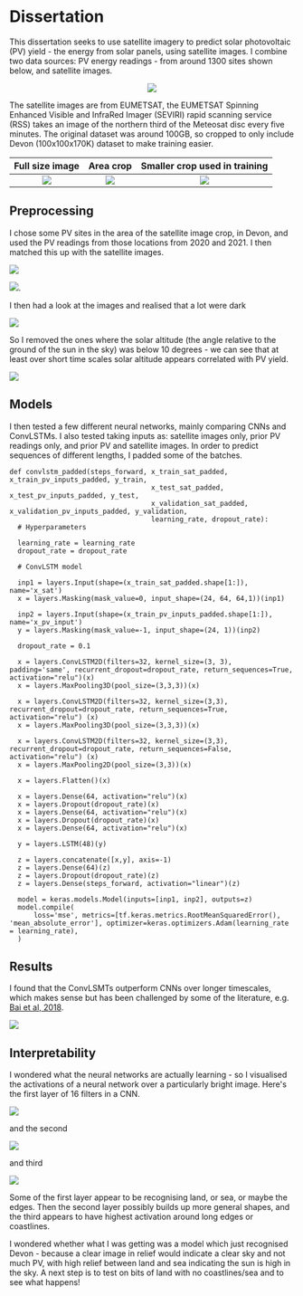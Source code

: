 # Dissertation

This dissertation seeks to use satellite imagery to predict solar photovoltaic (PV) yield - the energy from solar panels, using satellite images. I combine two data sources: PV energy readings - from around 1300 sites shown below, and satellite images. 

<p align="center">
  <img src="images/pv_sites.jpg">
</p>


The satellite images are from EUMETSAT, the EUMETSAT Spinning Enhanced Visible and InfraRed Imager (SEVIRI) rapid scanning service (RSS) takes an image of the northern third of the Meteosat disc every five minutes. The original dataset was around 100GB, so cropped to only include Devon (100x100x170K) dataset to make training easier. 


Full size image                   |   Area crop                | Smaller crop used in training
:---------------------------------:|:-------------------------:|:------------------------------------:|
![](images/Sat_HRV_full_plot.jpg)  | ![](images/larger_devon_crop.jpg) | ![](images/Sat_HRV_Devon.jpg)

## Preprocessing

I chose some PV sites in the area of the satellite image crop, in Devon, and used the PV readings from those locations from 2020 and 2021. I then matched this up with the satellite images. 

![](images/uk_pv_devon.png)

![](images/uk_sat_devon.png). 

I then had a look at the images and realised that a lot were dark 

![](images/preprocessed_images.png)

So I removed the ones where the solar altitude (the angle relative to the ground of the sun in the sky) was below 10 degrees - we can see that at least over short time scales solar altitude appears correlated with PV yield. 

![](images/altitude_pv_yield_two_weeks.png)

## Models

I then tested a few different neural networks, mainly comparing CNNs and ConvLSTMs. I also tested taking inputs as: satellite images only, prior PV readings only, and prior PV and satellite images. In order to predict sequences of different lengths, I padded some of the batches. 

```
def convlstm_padded(steps_forward, x_train_sat_padded, x_train_pv_inputs_padded, y_train, 
                                   x_test_sat_padded, x_test_pv_inputs_padded, y_test, 
                                   x_validation_sat_padded, x_validation_pv_inputs_padded, y_validation, 
                                   learning_rate, dropout_rate):
  # Hyperparameters

  learning_rate = learning_rate
  dropout_rate = dropout_rate 
  
  # ConvLSTM model 

  inp1 = layers.Input(shape=(x_train_sat_padded.shape[1:]), name='x_sat')
  x = layers.Masking(mask_value=0, input_shape=(24, 64, 64,1))(inp1)

  inp2 = layers.Input(shape=(x_train_pv_inputs_padded.shape[1:]), name='x_pv_input')
  y = layers.Masking(mask_value=-1, input_shape=(24, 1))(inp2)

  dropout_rate = 0.1

  x = layers.ConvLSTM2D(filters=32, kernel_size=(3, 3), padding='same', recurrent_dropout=dropout_rate, return_sequences=True, activation="relu")(x)
  x = layers.MaxPooling3D(pool_size=(3,3,3))(x)

  x = layers.ConvLSTM2D(filters=32, kernel_size=(3,3), recurrent_dropout=dropout_rate, return_sequences=True, activation="relu") (x)
  x = layers.MaxPooling3D(pool_size=(3,3,3))(x)

  x = layers.ConvLSTM2D(filters=32, kernel_size=(3,3), recurrent_dropout=dropout_rate, return_sequences=False, activation="relu") (x)
  x = layers.MaxPooling2D(pool_size=(3,3))(x)

  x = layers.Flatten()(x)

  x = layers.Dense(64, activation="relu")(x)
  x = layers.Dropout(dropout_rate)(x)
  x = layers.Dense(64, activation="relu")(x)
  x = layers.Dropout(dropout_rate)(x)
  x = layers.Dense(64, activation="relu")(x)

  y = layers.LSTM(48)(y)

  z = layers.concatenate([x,y], axis=-1)
  z = layers.Dense(64)(z)
  z = layers.Dropout(dropout_rate)(z)
  z = layers.Dense(steps_forward, activation="linear")(z)

  model = keras.models.Model(inputs=[inp1, inp2], outputs=z)
  model.compile(
      loss='mse', metrics=[tf.keras.metrics.RootMeanSquaredError(), 'mean_absolute_error'], optimizer=keras.optimizers.Adam(learning_rate = learning_rate),
  )

```

## Results

I found that the ConvLSMTs outperform CNNs over longer timescales, which makes sense but has been challenged by some of the literature, e.g. [Bai et al, 2018](https://arxiv.org/abs/1803.01271). 

![](images/results.png)

## Interpretability

I wondered what the neural networks are actually learning - so I visualised the activations of a neural network over a particularly bright image. Here's the first layer of 16 filters in a CNN. 

![](images/case_a_1.png)

and the second

![](images/case_a_2.png)

and third

![](images/case_a_2.png)

Some of the first layer appear to be recognising land, or sea, or maybe the edges. Then the second layer possibly builds up more general shapes, and the third appears to have highest activation around long edges or coastlines. 

I wondered whether what I was getting was a model which just recognised Devon - because a clear image in relief would indicate a clear sky and not much PV, with high relief between land and sea indicating the sun is high in the sky. A next step is to test on bits of land with no coastlines/sea and to see what happens!
